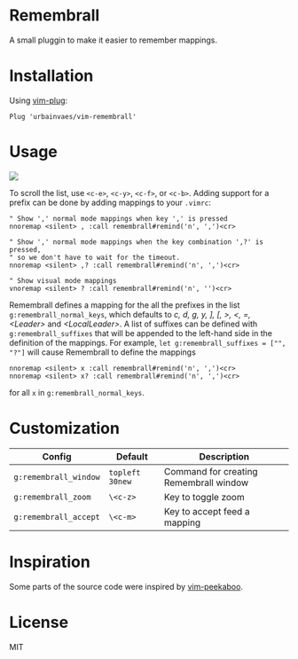 # Remembrall

A small pluggin to make it easier to remember mappings.

# Installation

Using [vim-plug](https://github.com/junegunn/vim-plug):

```vim
Plug 'urbainvaes/vim-remembrall'
```

# Usage

![](https://raw.github.com/urbainvaes/vim-remembrall/gif/tty.gif)

To scroll the list, use `<c-e>`, `<c-y>`, `<c-f>`, or `<c-b>`.
Adding support for a prefix can be done by adding mappings to your `.vimrc`:

```vim
" Show ',' normal mode mappings when key ',' is pressed
nnoremap <silent> , :call remembrall#remind('n', ',')<cr>

" Show ',' normal mode mappings when the key combination ',?' is pressed,
" so we don't have to wait for the timeout.
nnoremap <silent> ,? :call remembrall#remind('n', ',')<cr>

" Show visual mode mappings
vnoremap <silent> ? :call remembrall#remind('n', '')<cr>
```

Remembrall defines a mapping for the all the prefixes in the list `g:remembrall_normal_keys`,
which defaults to *c, d, g, y, ], [, >, <, =, \<Leader\>* and *\<LocalLeader\>*.
A list of suffixes can be defined with `g:remembrall_suffixes`
that will be appended to the left-hand side in the definition of the mappings.
For example, `let g:remembrall_suffixes = ["", "?"]` will cause Remembrall to define the mappings
```vim
nnoremap <silent> x :call remembrall#remind('n', ',')<cr>
nnoremap <silent> x? :call remembrall#remind('n', ',')<cr>
```
for all `x` in `g:remembrall_normal_keys`.

# Customization

| Config                | Default         | Description                            |
| ------                | -------         | -----------                            |
| `g:remembrall_window` | `topleft 30new` | Command for creating Remembrall window |
| `g:remembrall_zoom`   | `\<c-z>`        | Key to toggle zoom                     |
| `g:remembrall_accept` | `\<c-m>`        | Key to accept feed a mapping           |

# Inspiration

Some parts of the source code were inspired by [vim-peekaboo](https://github.com/junegunn/vim-peekaboo).

# License

MIT
